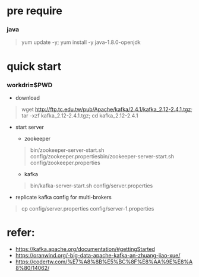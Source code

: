 # pre require
### java
> yum update -y; yum install -y java-1.8.0-openjdk

# quick start
### workdri=$PWD

- download
> wget http://ftp.tc.edu.tw/pub/Apache/kafka/2.4.1/kafka_2.12-2.4.1.tgz; tar -xzf kafka_2.12-2.4.1.tgz; cd kafka_2.12-2.4.1

- start server
    - zookeeper
    > bin/zookeeper-server-start.sh config/zookeeper.propertiesbin/zookeeper-server-start.sh config/zookeeper.properties

    - kafka
    > bin/kafka-server-start.sh config/server.properties

- replicate kafka config for multi-brokers
> cp config/server.properties config/server-1.properties 

# refer:
- https://kafka.apache.org/documentation/#gettingStarted
- https://oranwind.org/-big-data-apache-kafka-an-zhuang-jiao-xue/
- https://codertw.com/%E7%A8%8B%E5%BC%8F%E8%AA%9E%E8%A8%80/14062/